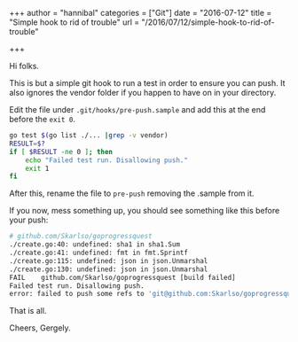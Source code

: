 +++
author = "hannibal"
categories = ["Git"]
date = "2016-07-12"
title = "Simple hook to rid of trouble"
url = "/2016/07/12/simple-hook-to-rid-of-trouble"

+++

Hi folks.

This is but a simple git hook to run a test in order to ensure you can push. It also ignores the vendor folder if you happen to have on in your directory.

Edit the file under ```.git/hooks/pre-push.sample``` and add this at the end before the ```exit 0```.

~~~bash
go test $(go list ./... |grep -v vendor)
RESULT=$?
if [ $RESULT -ne 0 ]; then
    echo "Failed test run. Disallowing push."
    exit 1
fi
~~~

After this, rename the file to ```pre-push``` removing the .sample from it.

If you now, mess something up, you should see something like this before your push:

~~~bash
# github.com/Skarlso/goprogressquest
./create.go:40: undefined: sha1 in sha1.Sum
./create.go:41: undefined: fmt in fmt.Sprintf
./create.go:115: undefined: json in json.Unmarshal
./create.go:130: undefined: json in json.Unmarshal
FAIL	github.com/Skarlso/goprogressquest [build failed]
Failed test run. Disallowing push.
error: failed to push some refs to 'git@github.com:Skarlso/goprogressquest.git'
~~~

That is all.

Cheers,
Gergely.
